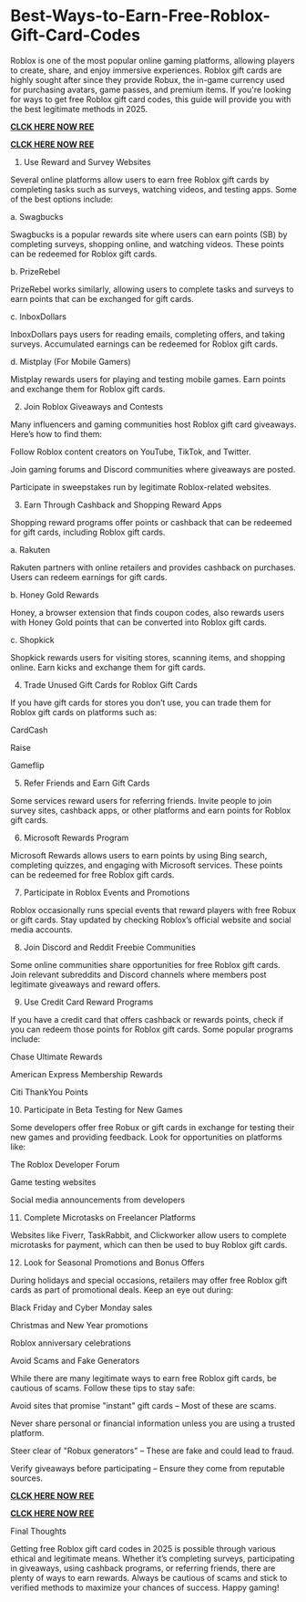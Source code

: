 # Best-Ways-to-Earn-Free-Roblox-Gift-Card-Codes
Roblox is one of the most popular online gaming platforms, allowing players to create, share, and enjoy immersive experiences. Roblox gift cards are highly sought after since they provide Robux, the in-game currency used for purchasing avatars, game passes, and premium items. If you're looking for ways to get free Roblox gift card codes, this guide will provide you with the best legitimate methods in 2025.

**[CLCK HERE NOW REE](https://tinyurl.com/Robloxgiftcard2522)**

**[CLCK HERE NOW REE](https://tinyurl.com/Robloxgiftcard2522)**

1. Use Reward and Survey Websites

Several online platforms allow users to earn free Roblox gift cards by completing tasks such as surveys, watching videos, and testing apps. Some of the best options include:

a. Swagbucks

Swagbucks is a popular rewards site where users can earn points (SB) by completing surveys, shopping online, and watching videos. These points can be redeemed for Roblox gift cards.

b. PrizeRebel

PrizeRebel works similarly, allowing users to complete tasks and surveys to earn points that can be exchanged for gift cards.

c. InboxDollars

InboxDollars pays users for reading emails, completing offers, and taking surveys. Accumulated earnings can be redeemed for Roblox gift cards.

d. Mistplay (For Mobile Gamers)

Mistplay rewards users for playing and testing mobile games. Earn points and exchange them for Roblox gift cards.

2. Join Roblox Giveaways and Contests

Many influencers and gaming communities host Roblox gift card giveaways. Here’s how to find them:

Follow Roblox content creators on YouTube, TikTok, and Twitter.

Join gaming forums and Discord communities where giveaways are posted.

Participate in sweepstakes run by legitimate Roblox-related websites.

3. Earn Through Cashback and Shopping Reward Apps

Shopping reward programs offer points or cashback that can be redeemed for gift cards, including Roblox gift cards.

a. Rakuten

Rakuten partners with online retailers and provides cashback on purchases. Users can redeem earnings for gift cards.

b. Honey Gold Rewards

Honey, a browser extension that finds coupon codes, also rewards users with Honey Gold points that can be converted into Roblox gift cards.

c. Shopkick

Shopkick rewards users for visiting stores, scanning items, and shopping online. Earn kicks and exchange them for gift cards.

4. Trade Unused Gift Cards for Roblox Gift Cards

If you have gift cards for stores you don’t use, you can trade them for Roblox gift cards on platforms such as:

CardCash

Raise

Gameflip

5. Refer Friends and Earn Gift Cards

Some services reward users for referring friends. Invite people to join survey sites, cashback apps, or other platforms and earn points for Roblox gift cards.

6. Microsoft Rewards Program

Microsoft Rewards allows users to earn points by using Bing search, completing quizzes, and engaging with Microsoft services. These points can be redeemed for free Roblox gift cards.

7. Participate in Roblox Events and Promotions

Roblox occasionally runs special events that reward players with free Robux or gift cards. Stay updated by checking Roblox’s official website and social media accounts.

8. Join Discord and Reddit Freebie Communities

Some online communities share opportunities for free Roblox gift cards. Join relevant subreddits and Discord channels where members post legitimate giveaways and reward offers.

9. Use Credit Card Reward Programs

If you have a credit card that offers cashback or rewards points, check if you can redeem those points for Roblox gift cards. Some popular programs include:

Chase Ultimate Rewards

American Express Membership Rewards

Citi ThankYou Points

10. Participate in Beta Testing for New Games

Some developers offer free Robux or gift cards in exchange for testing their new games and providing feedback. Look for opportunities on platforms like:

The Roblox Developer Forum

Game testing websites

Social media announcements from developers

11. Complete Microtasks on Freelancer Platforms

Websites like Fiverr, TaskRabbit, and Clickworker allow users to complete microtasks for payment, which can then be used to buy Roblox gift cards.

12. Look for Seasonal Promotions and Bonus Offers

During holidays and special occasions, retailers may offer free Roblox gift cards as part of promotional deals. Keep an eye out during:

Black Friday and Cyber Monday sales

Christmas and New Year promotions

Roblox anniversary celebrations

Avoid Scams and Fake Generators

While there are many legitimate ways to earn free Roblox gift cards, be cautious of scams. Follow these tips to stay safe:

Avoid sites that promise "instant" gift cards – Most of these are scams.

Never share personal or financial information unless you are using a trusted platform.

Steer clear of "Robux generators" – These are fake and could lead to fraud.

Verify giveaways before participating – Ensure they come from reputable sources.

**[CLCK HERE NOW REE](https://tinyurl.com/Robloxgiftcard2522)**

**[CLCK HERE NOW REE](https://tinyurl.com/Robloxgiftcard2522)**

Final Thoughts

Getting free Roblox gift card codes in 2025 is possible through various ethical and legitimate means. Whether it’s completing surveys, participating in giveaways, using cashback programs, or referring friends, there are plenty of ways to earn rewards. Always be cautious of scams and stick to verified methods to maximize your chances of success. Happy gaming!

